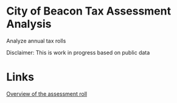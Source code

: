 # City of Beacon Tax Assessment Analysis
Analyze annual tax rolls 

Disclaimer: This is work in progress based on public data

# Links
[Overview of the assessment roll](https://www.tax.ny.gov/pubs_and_bulls/orpts/tentasmtroll.htm)
